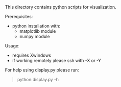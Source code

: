 This directory contains python scripts for visualization.

Prerequisites:
 - python installation with:
   - matplotlib module
   - numpy module

Usage:
 - requires Xwindows
 - if working remotely please ssh with -X or -Y

For help using display.py please run:
> python display.py -h
